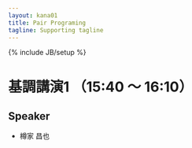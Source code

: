 ```yaml
---
layout: kana01
title: Pair Programing
tagline: Supporting tagline
---
```

{% include JB/setup %}


# 基調講演1 （15:40 〜 16:10）

## Speaker
- 樽家 昌也
